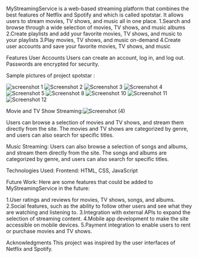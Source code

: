 MyStreamingService is a web-based streaming platform that combines the best features of Netflix and Spotify and which is called spotstar. It allows users to stream movies, TV shows, and music all in one place.
1.Search and browse through a wide selection of movies, TV shows, and music albums
2.Create playlists and add your favorite movies, TV shows, and music to your playlists
3.Play movies, TV shows, and music on-demand
4.Create user accounts and save your favorite movies, TV shows, and music

Features
User Accounts
Users can create an account, log in, and log out. Passwords are encrypted for security.

Sample pictures of project spotstar :

![screenshot 1](https://user-images.githubusercontent.com/129191297/236759976-8405bfc6-f0ff-4e40-94e3-db73e7514057.png)
![Screenshot 2](https://user-images.githubusercontent.com/129191297/236760009-8daf6ff5-af17-48c3-b61b-70a14fdf404e.png)
![Screenshot 3](https://user-images.githubusercontent.com/129191297/236760042-9b883608-eebb-46ab-9709-153172793eff.png)
![Screenshot 4](https://user-images.githubusercontent.com/129191297/236760101-47698735-26d0-4670-bd04-ad892a7f1e6b.png)
![Screenshot 5](https://user-images.githubusercontent.com/129191297/236760150-b88032b6-c808-4065-80d5-7c052b221f05.png)
![Screenshot 8](https://user-images.githubusercontent.com/129191297/236760185-b22ae665-9f20-4b4d-8c07-77c94fc59456.png)
![Screenshot 10](https://user-images.githubusercontent.com/129191297/236760211-7833fdad-612d-438c-8d03-e9b35dddf61b.png)
![Screenshot 11](https://user-images.githubusercontent.com/129191297/236760245-31a042e4-a28b-4cb3-95ba-efc3b3135a4d.png)
![Screenshot 12](https://user-images.githubusercontent.com/129191297/236760263-794544ea-125a-418e-8d1b-80f7f21d068a.png)

Movie and TV Show Streaming:![Screenshot (4)](https://user-images.githubusercontent.com/129191297/236756938-94e7a876-f263-421d-9797-f52b12c44539.png)

Users can browse a selection of movies and TV shows, and stream them directly from the site. The movies and TV shows are categorized by genre, and users can also search for specific titles.

Music Streaming:
Users can also browse a selection of songs and albums, and stream them directly from the site. The songs and albums are categorized by genre, and users can also search for specific titles.

Technologies Used:
Frontend: HTML, CSS, JavaScript

Future Work:
Here are some features that could be added to MyStreamingService in the future:

1.User ratings and reviews for movies, TV shows, songs, and albums.
2.Social features, such as the ability to follow other users and see what they are watching and listening to.
3.Integration with external APIs to expand the selection of streaming content.
4.Mobile app development to make the site accessible on mobile devices.
5.Payment integration to enable users to rent or purchase movies and TV shows.

Acknowledgments
This project was inspired by the user interfaces of Netflix and Spotify.
